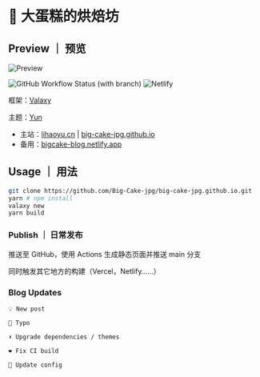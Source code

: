 # 🍰 大蛋糕的烘焙坊

## Preview ｜ 预览

![Preview](https://cdn.cakeskin.tk/images/preview.png)

![GitHub Workflow Status (with branch)](https://img.shields.io/github/actions/workflow/status/Big-Cake-jpg/big-cake-jpg.github.io/gh-pages.yml?branch=source&label=Pages&logo=GitHub&style=flat-square) ![Netlify](https://img.shields.io/netlify/1688f720-9e59-44df-a481-8cb2d4141f94?label=Netlify%20Build&logo=netlify&style=flat-square)

框架：[Valaxy](https://valaxy.site)

主题：[Yun](https://github.com/YunYouJun/valaxy/tree/main/packages/valaxy-theme-yun)

- 主站：[lihaoyu.cn](https://lihaoyu.cn) | [big-cake-jpg.github.io](https://big-cake-jpg.github.io)
- 备用：[bigcake-blog.netlify.app](https://bigcake-blog.netlify.app)

## Usage ｜ 用法

```bash
git clone https://github.com/Big-Cake-jpg/big-cake-jpg.github.io.git
yarn # npm install
valaxy new 
yarn build
```

### Publish ｜ 日常发布

推送至 GitHub，使用 Actions 生成静态页面并推送 main 分支

同时触发其它地方的构建（Vercel，Netlify……）

### Blog Updates

`💡 New post`

`🐛 Typo`

`⬆️ Upgrade dependencies / themes`

`❤️ Fix CI build`

`📃 Update config`